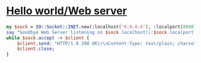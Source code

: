 [1]: http://rosettacode.org/wiki/Hello_world/Web_server

# [Hello world/Web server][1]

```perl
my $sock = IO::Socket::INET.new(:localhost('0.0.0.0'), :localport(8080), :listen);
say "Goodbye Web Server listening on $sock.localhost():$sock.localport()";
while $sock.accept -> $client {
    $client.send: "HTTP/1.0 200 OK\r\nContent-Type: text/plain; charset=UTF-8\r\n\r\nGoodbye, World!\r\n";
    $client.close;
}
```